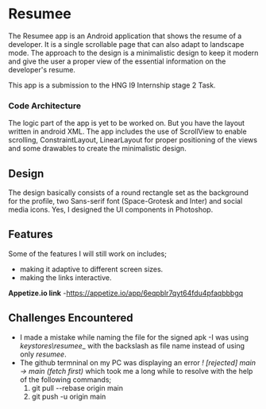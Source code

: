 # Resumee
The Resumee app is an Android application that shows the resume of a developer.
It is a single scrollable page that can also adapt to landscape mode.
The approach to the design is a minimalistic design to keep it modern and give the user a proper view of the essential information on the developer's resume.

This app is a submission to the HNG I9 Internship stage 2 Task.

### Code Architecture
The logic part of the app is yet to be worked on. But you have the layout written in android XML.
The app includes the use of ScrollView to enable scrolling, ConstraintLayout, LinearLayout for proper positioning of the views and some drawables to create the minimalistic design.

## Design
The design basically consists of a round rectangle set as the background for the profile, two Sans-serif font (Space-Grotesk and Inter) and social media icons.
Yes, I designed the UI components in Photoshop.

## Features 
Some of the features I will still work on includes;
* making it adaptive to different screen sizes.
* making the links interactive.

**Appetize.io link** -https://appetize.io/app/6eqpblr7qyt64fdu4pfaqbbbgq 

## Challenges Encountered
- I made a mistake while naming the file for the signed apk -I was using _keystores\resumee__ with the backslash as file name instead of using only _resumee_.
- The github termninal on my PC was displaying an error  _! [rejected] main -> main (fetch first)_ which took me a long while to resolve with the help of the following commands; 
  1. git pull --rebase origin main
  2. git push -u origin main

